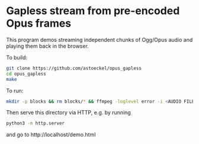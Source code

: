 # Gapless stream from pre-encoded Opus frames

This program demos streaming independent chunks of Ogg/Opus audio and playing them back in the browser.

To build:
```sh
git clone https://github.com/astoeckel/opus_gapless
cd opus_gapless
make
```

To run:
```sh
mkdir -p blocks && rm blocks/* && ffmpeg -loglevel error -i <AUDIO FILE> -ac 2 -ar 48000 -f s16le - | ./opus_gapless
```

Then serve this directory via HTTP, e.g. by running
```sh
python3 -m http.server
```
and go to http://localhost/demo.html
